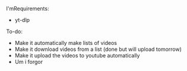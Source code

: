 I'mRequirements:
- yt-dlp

To-do:
- Make it automatically make lists of videos
- Make it download videos from a list (done but will upload tomorrow)
- Make it upload the videos to youtube automatically
- Um i forgor
